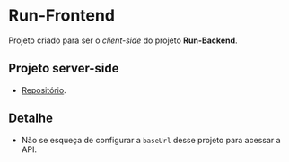 # Run-Frontend
Projeto criado para ser o *client-side* do projeto **Run-Backend**.

## Projeto server-side
- [Repositório](https://github.com/Maycon-PE/Run-Backend).

## Detalhe
- Não se esqueça de configurar a `baseUrl` desse projeto para acessar a API.
